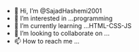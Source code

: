 - 👋 Hi, I’m @SajadHashemi2001
- 👀 I’m interested in ...programming
- 🌱 I’m currently learning ...HTML-CSS-JS
- 💞️ I’m looking to collaborate on ...
- 📫 How to reach me ...

<!---
SajadHashemi2001/SajadHashemi2001 is a ✨ special ✨ repository because its `README.md` (this file) appears on your GitHub profile.
You can click the Preview link to take a look at your changes.
--->
